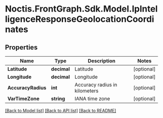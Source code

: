 # Noctis.FrontGraph.Sdk.Model.IpIntelligenceResponseGeolocationCoordinates

## Properties

Name | Type | Description | Notes
------------ | ------------- | ------------- | -------------
**Latitude** | **decimal** | Latitude | [optional] 
**Longitude** | **decimal** | Longitude | [optional] 
**AccuracyRadius** | **int** | Accuracy radius in kilometers | [optional] 
**VarTimeZone** | **string** | IANA time zone | [optional] 

[[Back to Model list]](../../README.md#documentation-for-models) [[Back to API list]](../../README.md#documentation-for-api-endpoints) [[Back to README]](../../README.md)

